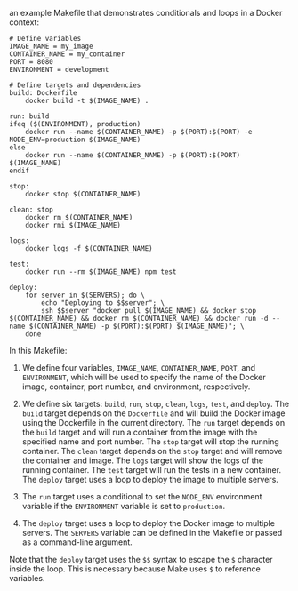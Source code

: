 an example Makefile that demonstrates conditionals and loops in a Docker context:

```
# Define variables
IMAGE_NAME = my_image
CONTAINER_NAME = my_container
PORT = 8080
ENVIRONMENT = development

# Define targets and dependencies
build: Dockerfile
	docker build -t $(IMAGE_NAME) .

run: build
ifeq ($(ENVIRONMENT), production)
	docker run --name $(CONTAINER_NAME) -p $(PORT):$(PORT) -e NODE_ENV=production $(IMAGE_NAME)
else
	docker run --name $(CONTAINER_NAME) -p $(PORT):$(PORT) $(IMAGE_NAME)
endif

stop:
	docker stop $(CONTAINER_NAME)

clean: stop
	docker rm $(CONTAINER_NAME)
	docker rmi $(IMAGE_NAME)

logs:
	docker logs -f $(CONTAINER_NAME)

test:
	docker run --rm $(IMAGE_NAME) npm test

deploy:
	for server in $(SERVERS); do \
		echo "Deploying to $$server"; \
		ssh $$server "docker pull $(IMAGE_NAME) && docker stop $(CONTAINER_NAME) && docker rm $(CONTAINER_NAME) && docker run -d --name $(CONTAINER_NAME) -p $(PORT):$(PORT) $(IMAGE_NAME)"; \
	done
```

In this Makefile:

1. We define four variables, `IMAGE_NAME`, `CONTAINER_NAME`, `PORT`, and `ENVIRONMENT`, which will be used to specify the name of the Docker image, container, port number, and environment, respectively.

2. We define six targets: `build`, `run`, `stop`, `clean`, `logs`, `test`, and `deploy`. The `build` target depends on the `Dockerfile` and will build the Docker image using the Dockerfile in the current directory. The `run` target depends on the `build` target and will run a container from the image with the specified name and port number. The `stop` target will stop the running container. The `clean` target depends on the `stop` target and will remove the container and image. The `logs` target will show the logs of the running container. The `test` target will run the tests in a new container. The `deploy` target uses a loop to deploy the image to multiple servers.

3. The `run` target uses a conditional to set the `NODE_ENV` environment variable if the `ENVIRONMENT` variable is set to `production`.

4. The `deploy` target uses a loop to deploy the Docker image to multiple servers. The `SERVERS` variable can be defined in the Makefile or passed as a command-line argument.

Note that the `deploy` target uses the `$$` syntax to escape the `$` character inside the loop. This is necessary because Make uses `$` to reference variables.